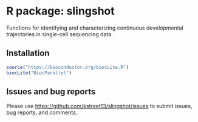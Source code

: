 # R package: slingshot

Functions for identifying and characterizing continuous developmental trajectories in single-cell sequencing data.

## Installation

```r
source("https://bioconductor.org/biocLite.R")
biocLite("BiocParallel")
```

## Issues and bug reports

Please use https://github.com/kstreet13/slingshot/issues to submit issues, bug reports, and comments.
